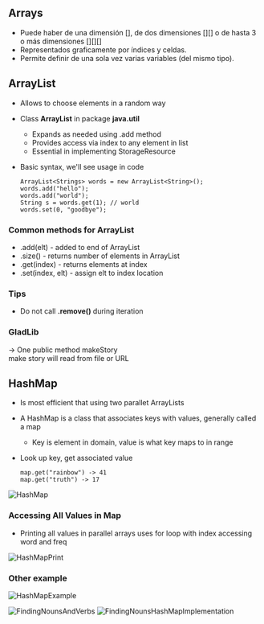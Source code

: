 ## Arrays  

* Puede haber de una dimensión [], de dos dimensiones [][] o de hasta 3 o más dimensiones [][][]  
* Representados graficamente por índices y celdas.
* Permite definir de una sola vez varias variables (del mismo tipo).

## ArrayList

* Allows to choose elements in a random way  
* Class **ArrayList** in package **java.util**  
  * Expands as needed using .add method  
  * Provides access via index to any element in list  
  * Essential in implementing StorageResource  

* Basic syntax, we'll see usage in code  

      ArrayList<Strings> words = new ArrayList<String>();
      words.add("hello");
      words.add("world");
      String s = words.get(1); // world
      words.set(0, "goodbye"); 

### Common methods for ArrayList  

* .add(elt) - added to end of ArrayList
* .size() - returns number of elements in ArrayList
* .get(index) - returns elements at index
* .set(index, elt) - assign elt to index location

### Tips

* Do not call **.remove()** during iteration

### GladLib

-> One public method makeStory  
make story will read from file or URL  

## HashMap

* Is most efficient that using two parallet ArrayLists
* A HashMap is a class that associates keys with values, generally called a map  
   * Key is element in domain, value is what key maps to in range
* Look up key, get associated value

      map.get("rainbow") -> 41
      map.get("truth") -> 17
      
![HashMap](https://i.imgur.com/OQrXfur.png)

### Accessing All Values in Map

* Printing all values in parallel arrays uses for loop with index accessing word and freq

![HashMapPrint](https://i.imgur.com/5ps4OLE.png)

### Other example

![HashMapExample](https://i.imgur.com/4s4virI.png)

![FindingNounsAndVerbs](https://i.imgur.com/ywUeZbh.png)
![FindingNounsHashMapImplementation](https://i.imgur.com/GyKKYDg.png)
